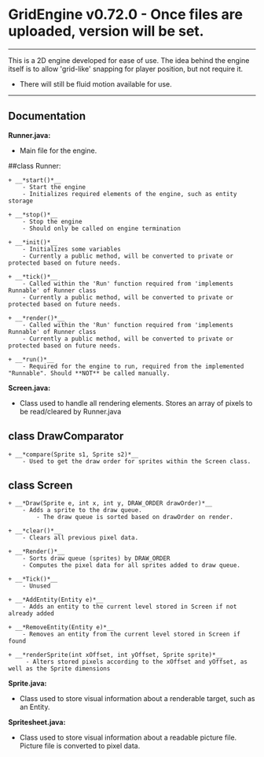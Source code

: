# GridEngine v0.72.0 - Once files are uploaded, version will be set.

---

This is a 2D engine developed for ease of use. The idea behind the engine itself is to allow 'grid-like' snapping for player position, but not require it.
- There will still be fluid motion available for use.

---

## Documentation

**Runner.java:**

- Main file for the engine.

##class Runner:

    + __*start()*__
        - Start the engine
        - Initializes required elements of the engine, such as entity storage
       
    + __*stop()*__
        - Stop the engine
        - Should only be called on engine termination
        
    + __*init()*__
        - Initializes some variables
        - Currently a public method, will be converted to private or protected based on future needs.
        
    + __*tick()*__
        - Called within the 'Run' function required from 'implements Runnable' of Runner class
        - Currently a public method, will be converted to private or protected based on future needs.
        
    + __*render()*__
        - Called within the 'Run' function required from 'implements Runnable' of Runner class
        - Currently a public method, will be converted to private or protected based on future needs.
        
    + __*run()*__
        - Required for the engine to run, required from the implemented "Runnable". Should **NOT** be called manually.
        
**Screen.java:**

- Class used to handle all rendering elements. Stores an array of pixels to be read/cleared by Runner.java

## class DrawComparator

    + __*compare(Sprite s1, Sprite s2)*__
        - Used to get the draw order for sprites within the Screen class.
        
## class Screen

    + __*Draw(Sprite e, int x, int y, DRAW_ORDER drawOrder)*__
        - Adds a sprite to the draw queue.
            - The draw queue is sorted based on drawOrder on render.
            
    + __*clear()*__
        - Clears all previous pixel data.
        
    + __*Render()*__
        - Sorts draw queue (sprites) by DRAW_ORDER
        - Computes the pixel data for all sprites added to draw queue.
        
    + __*Tick()*__
        - Unused
        
    + __*AddEntity(Entity e)*__
        - Adds an entity to the current level stored in Screen if not already added
        
    + __*RemoveEntity(Entity e)*__
        - Removes an entity from the current level stored in Screen if found

    + __*renderSprite(int xOffset, int yOffset, Sprite sprite)*__
         - Alters stored pixels according to the xOffset and yOffset, as well as the Sprite dimensions
        
**Sprite.java:**

- Class used to store visual information about a renderable target, such as an Entity.


**Spritesheet.java:**

- Class used to store visual information about a readable picture file. Picture file is converted to pixel data.
